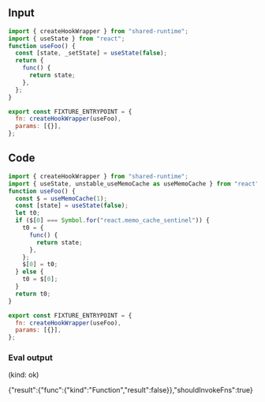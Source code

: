 
## Input

```javascript
import { createHookWrapper } from "shared-runtime";
import { useState } from "react";
function useFoo() {
  const [state, _setState] = useState(false);
  return {
    func() {
      return state;
    },
  };
}

export const FIXTURE_ENTRYPOINT = {
  fn: createHookWrapper(useFoo),
  params: [{}],
};

```

## Code

```javascript
import { createHookWrapper } from "shared-runtime";
import { useState, unstable_useMemoCache as useMemoCache } from "react";
function useFoo() {
  const $ = useMemoCache(1);
  const [state] = useState(false);
  let t0;
  if ($[0] === Symbol.for("react.memo_cache_sentinel")) {
    t0 = {
      func() {
        return state;
      },
    };
    $[0] = t0;
  } else {
    t0 = $[0];
  }
  return t0;
}

export const FIXTURE_ENTRYPOINT = {
  fn: createHookWrapper(useFoo),
  params: [{}],
};

```
      
### Eval output
(kind: ok) <div>{"result":{"func":{"kind":"Function","result":false}},"shouldInvokeFns":true}</div>